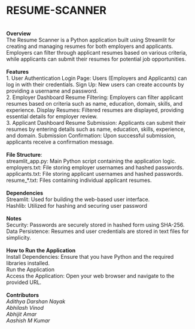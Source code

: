 # RESUME-SCANNER
<br>
<b>Overview</b>
<br>
The Resume Scanner is a Python application built using Streamlit for creating and managing resumes for both employers and applicants. Employers can filter through applicant resumes based on various criteria, while applicants can submit their resumes for potential job opportunities.
<br>
<br>
<b>Features</b>
<br>
1. User Authentication
Login Page: Users (Employers and Applicants) can log in with their credentials.
Sign Up: New users can create accounts by providing a username and password.
<br>
2. Employer Dashboard
Resume Filtering: Employers can filter applicant resumes based on criteria such as name, education, domain, skills, and experience.
Display Resumes: Filtered resumes are displayed, providing essential details for employer review.
<br>
3. Applicant Dashboard
Resume Submission: Applicants can submit their resumes by entering details such as name, education, skills, experience, and domain.
Submission Confirmation: Upon successful submission, applicants receive a confirmation message.
<br>
<br>
<b>File Structure</b>:
<br>
streamlit_app.py: Main Python script containing the application logic.
<br>
employers.txt: File storing employer usernames and hashed passwords.
<br>
applicants.txt: File storing applicant usernames and hashed passwords.
<br>
resume_*.txt: Files containing individual applicant resumes.
<br>
<br>
<b>Dependencies</b>
<br>
Streamlit: Used for building the web-based user interface.
<br>
Hashlib: Utilized for hashing and securing user password
<br>
<br>
<b>Notes</b>
<br>
Security: Passwords are securely stored in hashed form using SHA-256.
<br>
Data Persistence: Resumes and user credentials are stored in text files for simplicity.
<br>
<br>
<b>How to Run the Application</b>
<br>
Install Dependencies: Ensure that you have Python and the required libraries installed.
<br>
Run the Application
<br>
Access the Application: Open your web browser and navigate to the provided URL.
<br>
<br>
<b>Contributors</b>
<br>
<i>Adithya Darshan Nayak</i>
<br>
<i>Abhilash Vinod</i>
<br>
<i>Abhijit Amar</i>
<br>
<i>Aashish M Kumar</i>
